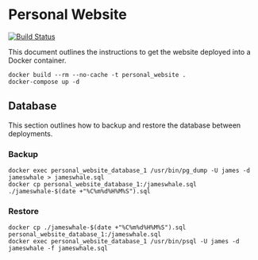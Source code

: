 # Personal Website

[![Build Status](https://travis-ci.com/WhaleJ84/website_redux.svg?token=bQrzTEEcDB4TnMh7bfsH&branch=main)](https://travis-ci.com/WhaleJ84/website_redux)

This document outlines the instructions to get the website deployed into a Docker container.

```
docker build --rm --no-cache -t personal_website .
docker-compose up -d
```

## Database

This section outlines how to backup and restore the database between deployments.

### Backup

```
docker exec personal_website_database_1 /usr/bin/pg_dump -U james -d jameswhale > jameswhale.sql
docker cp personal_website_database_1:/jameswhale.sql ./jameswhale-$(date +"%C%m%d%H%M%S").sql
```

### Restore

```
docker cp ./jameswhale-$(date +"%C%m%d%H%M%S").sql personal_website_database_1:/jameswhale.sql
docker exec personal_website_database_1 /usr/bin/psql -U james -d jameswhale -f jameswhale.sql
```
